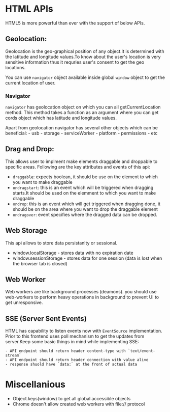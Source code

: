 # HTML APIs

HTML5 is more powerful than ever with the support of below APIs.

## Geolocation:

Geolocation is the geo-graphical position of any object.It is determined with the latitude and longitude values.To know about the user's location is very sensitive information thus it requries user's consent to get the geo locations.

You can use `navigator` object available inside global `window` object to get the current location of user.

### Navigator

`navigator` has geolocation object on which you can all getCurrentLocation method. This method takes a function as an argument where you can get cords object which has latitude and longitude values.

Apart from geolocation navigator has several other objects which can be beneficial:
    - usb
    - storage
    - serviceWorker
    - platform
    - permissions
    - etc

## Drag and Drop:

This allows user to implment make elements draggable and droppable to specific areas. Following are the key attributes and events of this api:

- `draggable`: expects boolean, it should be use on the element to which you want to make draggable
- `ondragstart`: this is an event which will be triggered when dragging starts.It should be used on the elemment to which you want to make draggable
- `ondrop`: this is an event which will get triggered when dragging done, it should be on the area where you want to drop the draggable element
- `ondragover`: event specifies where the dragged data can be dropped.

## Web Storage

This api allows to store data persistanlty or sessional.

- window.localStorage - stores data with no expiration date
- window.sessionStorage - stores data for one session (data is lost when the browser tab is closed)

## Web Worker
Web workers are like background processes (deamons). you should use web-workers to perform heavy operations in background to prevent UI to get unresponsive.

## SSE (Server Sent Events)
HTML has capability to listen events now with `EventSource` implementation. Prior to this frontend uses poll mechanism to get the updates from server.Keep some basic things in mind while implementing SSE:

    - API endpoint should return header content-type with `text/event-stream`
    - API endpoint should return header connection with value alive
    - response shuold have `data:` at the front of actual data



# Miscellanious
- Object.keys(window) to get all global accessible objects
- Chrome doesn't allow created web workers with file:// protocol


